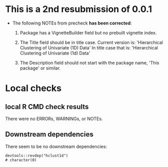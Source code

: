 
# This is a 2nd resubmission of 0.0.1

- The following NOTEs from precheck **has been corrected**:

   1. Package has a VignetteBuilder field but no prebuilt vignette index.

   2. The Title field should be in title case. Current version is:
   'Hierarchical Clustering of Univariate (1D) Data'
   In title case that is:
   'Hierarchical Clustering of Univariate (1d) Data'

   3. The Description field should not start with the package name,
     'This package' or similar.

# Local checks

## local R CMD check results
There were no ERRORs, WARNINGs, or NOTEs. 

## Downstream dependencies
There seem to be no downstream dependencies:

```{r revdep}
devtools::revdep("hclust1d")
# character(0)
```
